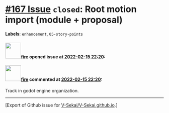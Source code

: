 # [\#167 Issue](https://github.com/V-Sekai/V-Sekai.github.io/issues/167) `closed`: Root motion import (module + proposal)
**Labels**: `enhancement`, `05-story-points`


#### <img src="https://avatars.githubusercontent.com/u/32321?u=c2e06a3d2b49a467aa907e54aa259516440267cc&v=4" width="50">[fire](https://github.com/fire) opened issue at [2022-02-15 22:20](https://github.com/V-Sekai/V-Sekai.github.io/issues/167):



#### <img src="https://avatars.githubusercontent.com/u/32321?u=c2e06a3d2b49a467aa907e54aa259516440267cc&v=4" width="50">[fire](https://github.com/fire) commented at [2022-02-15 22:20](https://github.com/V-Sekai/V-Sekai.github.io/issues/167#issuecomment-1107839926):

Track in godot engine organization.


-------------------------------------------------------------------------------



[Export of Github issue for [V-Sekai/V-Sekai.github.io](https://github.com/V-Sekai/V-Sekai.github.io).]
